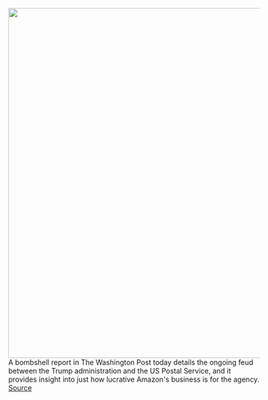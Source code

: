 <img src='https://cdn.vox-cdn.com/thumbor/lnMaKfSsQd2Cm1fXIM1Z05xqXa4=/0x0:6000x3880/1200x800/filters:focal(614x2210:1574x3170)/cdn.vox-cdn.com/uploads/chorus_image/image/67426569/1048321206.jpg.0.jpg' width='700px' /><br/>
A bombshell report in The Washington Post today details the ongoing feud between the Trump administration and the US Postal Service, and it provides insight into just how lucrative Amazon's business is for the agency.
<a href='https://www.theverge.com/2020/9/17/21443933/amazon-post-office-revenue-delivery-trump'> Source <a/>